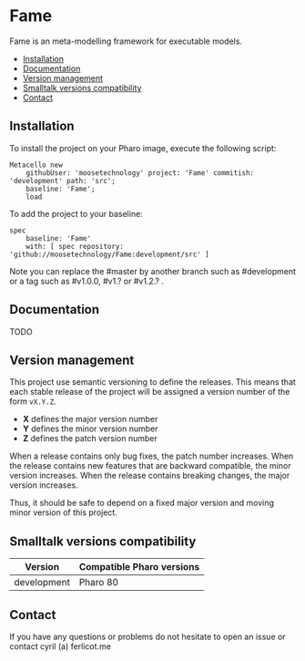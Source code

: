 # Fame

Fame is an meta-modelling framework for executable models. 

  - [Installation](#installation)
  - [Documentation](#documentation)
  - [Version management](#version-management)
  - [Smalltalk versions compatibility](#smalltalk-versions-compatibility)
  - [Contact](#contact)

## Installation

To install the project on your Pharo image, execute the following script: 

```Smalltalk
Metacello new
	githubUser: 'moosetechnology' project: 'Fame' commitish: 'development' path: 'src';
	baseline: 'Fame';
	load
```

To add the project to your baseline:

```Smalltalk
spec
	baseline: 'Fame'
	with: [ spec repository: 'github://moosetechnology/Fame:development/src' ]
```

Note you can replace the #master by another branch such as #development or a tag such as #v1.0.0, #v1.? or #v1.2.? .

## Documentation

TODO

## Version management 

This project use semantic versioning to define the releases. This means that each stable release of the project will be assigned a version number of the form `vX.Y.Z`. 

- **X** defines the major version number
- **Y** defines the minor version number 
- **Z** defines the patch version number

When a release contains only bug fixes, the patch number increases. When the release contains new features that are backward compatible, the minor version increases. When the release contains breaking changes, the major version increases. 

Thus, it should be safe to depend on a fixed major version and moving minor version of this project.

## Smalltalk versions compatibility

| Version 	| Compatible Pharo versions 	|
|-------------	|---------------------------	|
| development      	| Pharo 80		|

## Contact

If you have any questions or problems do not hesitate to open an issue or contact cyril (a) ferlicot.me 
